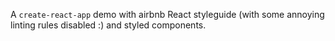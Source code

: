 A `create-react-app` demo with airbnb React styleguide (with some annoying linting rules disabled :) and styled components.
